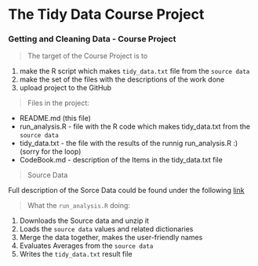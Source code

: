 # The Tidy Data Course Project
### Getting and Cleaning Data - Course Project

> The target of the Course Project is to 
1. make the R script which makes `tidy_data.txt` file from the `source data`
2. make the set of the files with the descriptions of the work done
3. upload project to the GitHub


> Files in the project:
- README.md (this file)
- run_analysis.R - file with the R code which makes tidy_data.txt from the `source data`
- tidy_data.txt - the file with the results of the runnig run_analysis.R :) (sorry for the loop)
- CodeBook.md - description of the Items in the tidy_data.txt file

> Source Data

Full description of the Sorce Data could be found under the following [link](http://archive.ics.uci.edu/ml/datasets/Human+Activity+Recognition+Using+Smartphones)

> What the `run_analysis.R` doing:
1. Downloads the Source data and unzip it
2. Loads the `source data` values and related dictionaries
3. Merge the data together, makes the user-friendly names
4. Evaluates Averages from the `source data`
5. Writes the `tidy_data.txt` result file


